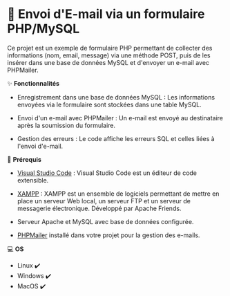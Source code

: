 # 📧 Envoi d'E-mail via un formulaire PHP/MySQL

Ce projet est un exemple de formulaire PHP permettant de collecter des informations (nom, email, message) via une méthode POST, puis de les insérer dans une base de données MySQL et d'envoyer un e-mail avec PHPMailer.

✨ **Fonctionnalités** 

- Enregistrement dans une base de données MySQL : Les informations envoyées via le formulaire sont stockées dans une table MySQL.

- Envoi d'un e-mail avec PHPMailer : Un e-mail est envoyé au destinataire après la soumission du formulaire.

- Gestion des erreurs : Le code affiche les erreurs SQL et celles liées à l'envoi d'e-mail.

🔗 **Prérequis** 

- [Visual Studio Code](https://code.visualstudio.com/) : Visual Studio Code est un éditeur de code extensible.

- [XAMPP](https://www.apachefriends.org/fr/index.html) : XAMPP est un ensemble de logiciels permettant de mettre en place un serveur Web local, un serveur FTP et un serveur de messagerie électronique. Développé par Apache Friends.

- Serveur Apache et MySQL avec base de données configurée.

- [PHPMailer](https://github.com/PHPMailer/PHPMailer/) installé dans votre projet pour la gestion des e-mails.

💻 **OS**

- Linux ✔️
- Windows ✔️
- MacOS ✔️


  
